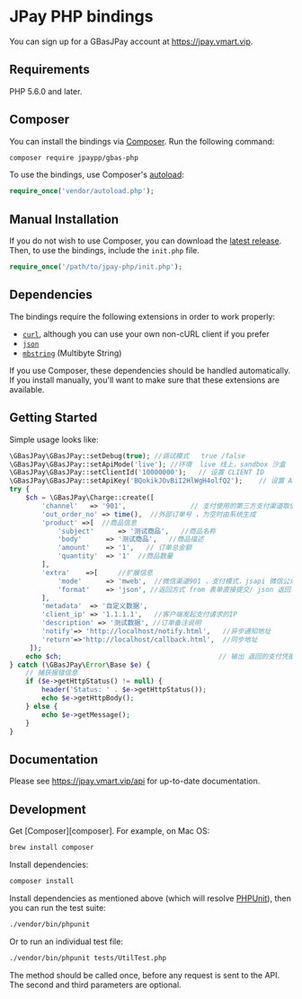 # JPay PHP bindings

You can sign up for a GBasJPay account at https://jpay.vmart.vip.

## Requirements

PHP 5.6.0 and later.

## Composer

You can install the bindings via [Composer](http://getcomposer.org/). Run the following command:

```bash
composer require jpaypp/gbas-php
```

To use the bindings, use Composer's [autoload](https://getcomposer.org/doc/01-basic-usage.md#autoloading):

```php
require_once('vendor/autoload.php');
```

## Manual Installation

If you do not wish to use Composer, you can download the [latest release](https://github.com/chuangxiangjpay/jpay-php/releases). Then, to use the bindings, include the `init.php` file.

```php
require_once('/path/to/jpay-php/init.php');
```

## Dependencies

The bindings require the following extensions in order to work properly:

- [`curl`](https://secure.php.net/manual/en/book.curl.php), although you can use your own non-cURL client if you prefer
- [`json`](https://secure.php.net/manual/en/book.json.php)
- [`mbstring`](https://secure.php.net/manual/en/book.mbstring.php) (Multibyte String)

If you use Composer, these dependencies should be handled automatically. If you install manually, you'll want to make sure that these extensions are available.

## Getting Started

Simple usage looks like:

```php
\GBasJPay\GBasJPay::setDebug(true); //调试模式   true /false
\GBasJPay\GBasJPay::setApiMode('live'); //环境  live 线上，sandbox 沙盒
\GBasJPay\GBasJPay::setClientId('10000000');   // 设置 CLIENT ID
\GBasJPay\GBasJPay::setApiKey('BQokikJOvBiI2HlWgH4olfQ2');    // 设置 API Key
try {
    $ch = \GBasJPay\Charge::create([
        'channel'   => '901',                // 支付使用的第三方支付渠道取值
        'out_order_no' => time(),  //外部订单号 ，为空时由系统生成
        'product' =>[  //商品信息
            'subject'      => '测试商品',   //商品名称
            'body'      => '测试商品',   //商品描述
            'amount'    => '1',   // 订单总金额
            'quantity'  => '1'  //商品数量
        ],
        'extra'    =>[     //扩展信息
            'mode'      => 'mweb',  //微信渠道901 ，支付模式，jsapi 微信公众号、native 扫码支付、mweb H5 支付 ,link 返回支付链接跳转
            'format'    => 'json', //返回方式 from 表单直接提交/ json 返回
        ],
        'metadata'  => '自定义数据',
        'client_ip' => '1.1.1.1',   //客户端发起支付请求的IP
        'description' => '测试数据', //订单备注说明
        'notify'=> 'http://localhost/notify.html',   //异步通知地址
        'return'=>'http://localhost/callback.html',  //同步地址
     ]);
    echo $ch;                                       // 输出 返回的支付凭据 Charge
} catch (\GBasJPay\Error\Base $e) {
    // 捕获报错信息
    if ($e->getHttpStatus() != null) {
        header('Status: ' . $e->getHttpStatus());
        echo $e->getHttpBody();
    } else {
        echo $e->getMessage();
    }
}


```

## Documentation

Please see https://jpay.vmart.vip/api for up-to-date documentation.

## Development

Get [Composer][composer]. For example, on Mac OS:

```bash
brew install composer
```

Install dependencies:

```bash
composer install
```

Install dependencies as mentioned above (which will resolve [PHPUnit](http://packagist.org/packages/phpunit/phpunit)), then you can run the test suite:

```bash
./vendor/bin/phpunit
```

Or to run an individual test file:

```bash
./vendor/bin/phpunit tests/UtilTest.php
```

The method should be called once, before any request is sent to the API. The second and third parameters are optional.